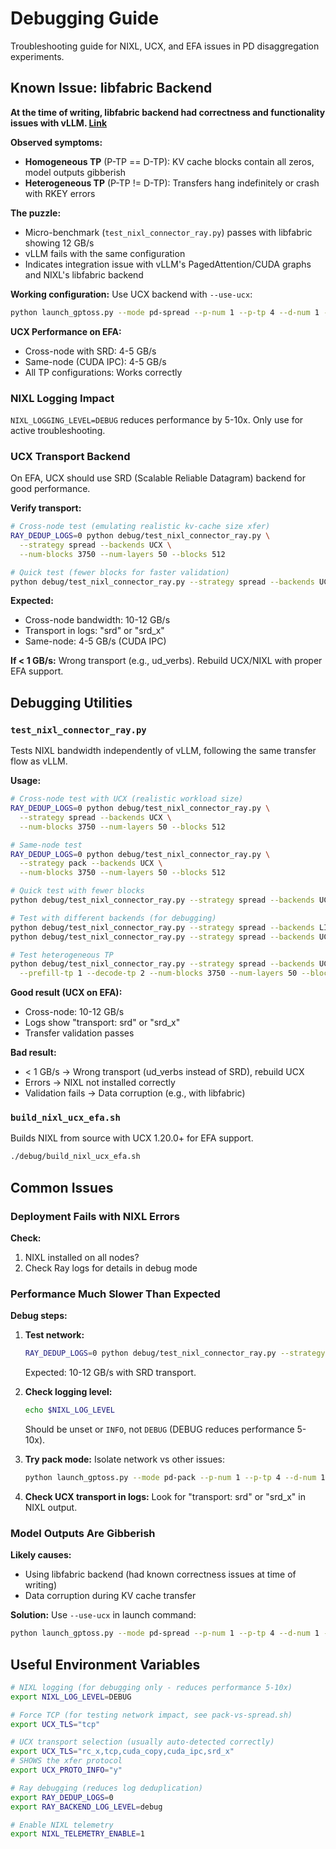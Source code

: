# Debugging Guide

Troubleshooting guide for NIXL, UCX, and EFA issues in PD disaggregation experiments.

## Known Issue: libfabric Backend

**At the time of writing, libfabric backend had correctness and functionality issues with vLLM. [Link](https://github.com/vllm-project/vllm/issues/27055)**

**Observed symptoms:**
- **Homogeneous TP** (P-TP == D-TP): KV cache blocks contain all zeros, model outputs gibberish
- **Heterogeneous TP** (P-TP != D-TP): Transfers hang indefinitely or crash with RKEY errors

**The puzzle:**
- Micro-benchmark (`test_nixl_connector_ray.py`) passes with libfabric showing 12 GB/s
- vLLM fails with the same configuration
- Indicates integration issue with vLLM's PagedAttention/CUDA graphs and NIXL's libfabric backend

**Working configuration:**
Use UCX backend with `--use-ucx`:
```bash
python launch_gptoss.py --mode pd-spread --p-num 1 --p-tp 4 --d-num 1 --d-tp 4 --use-ucx
```

**UCX Performance on EFA:**
- Cross-node with SRD: 4-5 GB/s
- Same-node (CUDA IPC): 4-5 GB/s
- All TP configurations: Works correctly

### NIXL Logging Impact

`NIXL_LOGGING_LEVEL=DEBUG` reduces performance by 5-10x. Only use for active troubleshooting. 

### UCX Transport Backend

On EFA, UCX should use SRD (Scalable Reliable Datagram) backend for good performance.

**Verify transport:**
```bash
# Cross-node test (emulating realistic kv-cache size xfer)
RAY_DEDUP_LOGS=0 python debug/test_nixl_connector_ray.py \
  --strategy spread --backends UCX \
  --num-blocks 3750 --num-layers 50 --blocks 512

# Quick test (fewer blocks for faster validation)
python debug/test_nixl_connector_ray.py --strategy spread --backends UCX --blocks 10
```

**Expected:**
- Cross-node bandwidth: 10-12 GB/s
- Transport in logs: "srd" or "srd_x"
- Same-node: 4-5 GB/s (CUDA IPC)

**If < 1 GB/s:** Wrong transport (e.g., ud_verbs). Rebuild UCX/NIXL with proper EFA support.

## Debugging Utilities

### `test_nixl_connector_ray.py`

Tests NIXL bandwidth independently of vLLM, following the same transfer flow as vLLM.

**Usage:**
```bash
# Cross-node test with UCX (realistic workload size)
RAY_DEDUP_LOGS=0 python debug/test_nixl_connector_ray.py \
  --strategy spread --backends UCX \
  --num-blocks 3750 --num-layers 50 --blocks 512

# Same-node test
RAY_DEDUP_LOGS=0 python debug/test_nixl_connector_ray.py \
  --strategy pack --backends UCX \
  --num-blocks 3750 --num-layers 50 --blocks 512

# Quick test with fewer blocks
python debug/test_nixl_connector_ray.py --strategy spread --backends UCX --blocks 10

# Test with different backends (for debugging)
python debug/test_nixl_connector_ray.py --strategy spread --backends LIBFABRIC
python debug/test_nixl_connector_ray.py --strategy spread --backends UCX,LIBFABRIC

# Test heterogeneous TP
python debug/test_nixl_connector_ray.py --strategy spread --backends UCX \
  --prefill-tp 1 --decode-tp 2 --num-blocks 3750 --num-layers 50 --blocks 512
```

**Good result (UCX on EFA):**
- Cross-node: 10-12 GB/s
- Logs show "transport: srd" or "srd_x"
- Transfer validation passes

**Bad result:**
- < 1 GB/s → Wrong transport (ud_verbs instead of SRD), rebuild UCX
- Errors → NIXL not installed correctly
- Validation fails → Data corruption (e.g., with libfabric)

### `build_nixl_ucx_efa.sh`

Builds NIXL from source with UCX 1.20.0+ for EFA support.

```bash
./debug/build_nixl_ucx_efa.sh
```

## Common Issues

### Deployment Fails with NIXL Errors

**Check:**
1. NIXL installed on all nodes?
2. Check Ray logs for details in debug mode

### Performance Much Slower Than Expected

**Debug steps:**

1. **Test network:**
   ```bash
   RAY_DEDUP_LOGS=0 python debug/test_nixl_connector_ray.py --strategy spread --backends UCX --num-blocks 3750 --num-layers 50 --blocks 512
   ```
   Expected: 10-12 GB/s with SRD transport.

2. **Check logging level:**
   ```bash
   echo $NIXL_LOG_LEVEL
   ```
   Should be unset or `INFO`, not `DEBUG` (DEBUG reduces performance 5-10x).

3. **Try pack mode:**
   Isolate network vs other issues:
   ```bash
   python launch_gptoss.py --mode pd-pack --p-num 1 --p-tp 4 --d-num 1 --d-tp 4 --use-ucx
   ```

4. **Check UCX transport in logs:**
   Look for "transport: srd" or "srd_x" in NIXL output.

### Model Outputs Are Gibberish

**Likely causes:**
- Using libfabric backend (had known correctness issues at time of writing)
- Data corruption during KV cache transfer

**Solution:** 
Use `--use-ucx` in launch command:
```bash
python launch_gptoss.py --mode pd-spread --p-num 1 --p-tp 4 --d-num 1 --d-tp 4 --use-ucx
```

## Useful Environment Variables

```bash
# NIXL logging (for debugging only - reduces performance 5-10x)
export NIXL_LOG_LEVEL=DEBUG

# Force TCP (for testing network impact, see pack-vs-spread.sh)
export UCX_TLS="tcp"

# UCX transport selection (usually auto-detected correctly)
export UCX_TLS="rc_x,tcp,cuda_copy,cuda_ipc,srd_x"
# SHOWS the xfer protocol
export UCX_PROTO_INFO="y"

# Ray debugging (reduces log deduplication)
export RAY_DEDUP_LOGS=0
export RAY_BACKEND_LOG_LEVEL=debug

# Enable NIXL telemetry
export NIXL_TELEMETRY_ENABLE=1
```
